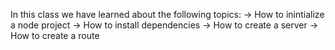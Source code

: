 In this class we have learned about the following topics:
-> How to inintialize a node project
-> How to install dependencies
-> How to create a server
-> How to create a route
